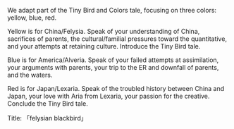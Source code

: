 We adapt part of the Tiny Bird and Colors tale, focusing on three colors: yellow, blue, red.

Yellow is for China/Felysia. Speak of your understanding of China, sacrifices of parents, the cultural/familial pressures toward the quantitative, and your attempts at retaining culture. Introduce the Tiny Bird tale.

Blue is for America/Alveria. Speak of your failed attempts at assimilation, your arguments with parents, your trip to the ER and downfall of parents, and the waters.

Red is for Japan/Lexaria. Speak of the troubled history between China and Japan, your love with Aria from Lexaria, your passion for the creative. Conclude the Tiny Bird tale.

Title: 「felysian blackbird」
